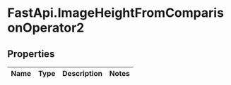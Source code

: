 # FastApi.ImageHeightFromComparisonOperator2

## Properties
Name | Type | Description | Notes
------------ | ------------- | ------------- | -------------
